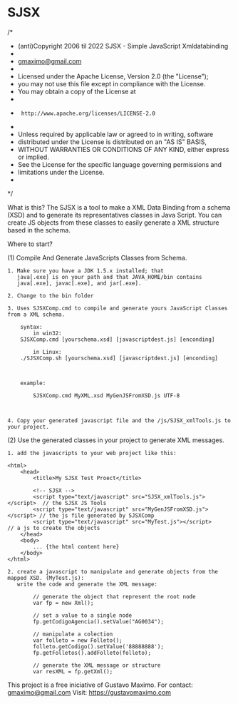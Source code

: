 # SJSX
/*
 *  (anti)Copyright 2006 til 2022 SJSX - Simple JavaScript Xmldatabinding
 *
 *	gmaximo@gmail.com
 *
 *  Licensed under the Apache License, Version 2.0 (the "License");
 *  you may not use this file except in compliance with the License.
 *  You may obtain a copy of the License at
 *
 *      http://www.apache.org/licenses/LICENSE-2.0
 *
 *  Unless required by applicable law or agreed to in writing, software
 *  distributed under the License is distributed on an "AS IS" BASIS,
 *  WITHOUT WARRANTIES OR CONDITIONS OF ANY KIND, either express or implied.
 *  See the License for the specific language governing permissions and
 *  limitations under the License.
 *
 */

What is this?
	The SJSX is a tool to make a XML Data Binding from a schema (XSD) and to generate its representatives 
	classes in Java Script. You can create JS objects from these classes to easily generate a XML structure 
	based in the schema.

Where to start?

(1) Compile And Generate JavaScripts Classes from Schema.

    1. Make sure you have a JDK 1.5.x installed; that
       java[.exe] is on your path and that JAVA_HOME/bin contains
       java[.exe], javac[.exe], and jar[.exe].

    2. Change to the bin folder

    3. Uses SJSXComp.cmd to compile and generate yours JavaScript Classes from a XML schema. 
	
		syntax:
			in win32:
		SJSXComp.cmd [yourschema.xsd] [javascriptdest.js] [enconding]
		
			in Linux:
		./SJSXComp.sh [yourschema.xsd] [javascriptdest.js] [enconding]



		example:

			SJSXComp.cmd MyXML.xsd MyGenJSFromXSD.js UTF-8


		
    4. Copy your generated javascript file and the /js/SJSX_xmlTools.js to your project.
    
(2) Use the generated classes in your project to generate XML messages.

	1. add the javascripts to your web project like this:
	
	<html>
		<head>
			<title>My SJSX Test Proect</title>
	
			<!-- SJSX -->
			<script type="text/javascript" src="SJSX_xmlTools.js"></script>  // the SJSX JS Tools
			<script type="text/javascript" src="MyGenJSFromXSD.js"></script> // the js file generated by SJSXComp
			<script type="text/javascript" src="MyTest.js"></script>         // a js to create the objects
		</head>
		<body>
			... {the html content here}
		</body>
	</html>
		
	2. create a javascript to manipulate and generate objects from the mapped XSD. (MyTest.js):
	   write the code and generate the XML message:
	   
			// generate the object that represent the root node
			var fp = new Xml();
	
			// set a value to a single node
			fp.getCodigoAgencia().setValue("AG0034");

			// manipulate a colection
			var folleto = new Folleto();
			folleto.getCodigo().setValue('88888888');
			fp.getFolletos().addFolleto(folleto); 
			
			// generate the XML message or structure
			var resXML = fp.getXml();
      
This project is a free iniciative of Gustavo Maximo. For contact: gmaximo@gmail.com
Visit: https://gustavomaximo.com
      
